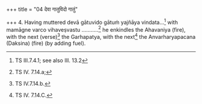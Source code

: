 +++
title = "04 देवा गातुविदो गातुं"

+++
4. Having muttered devā gātuvido gātuṁ yajñāya vindata...[^1] with mamāgne varco vihaveṣvastu ...........[^2] he enkindles the Ahavaniya (fire), with the next (verse)[^3] the Garhapatya, with the next[^4] the Anvarharyapacana (Daksina) (fire) (by adding fuel).  

[^1]: TS III.7.4.1; see also III. 13.2  

[^2]: TS IV. 7.14.a;

[^3]: TS IV.7.14.b.  

[^4]: TS IV. 7.14.C.  
